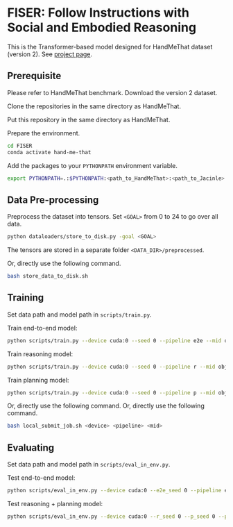 # FISER: Follow Instructions with Social and Embodied Reasoning
This is the Transformer-based model designed for HandMeThat dataset (version 2). See [project page](https://sites.google.com/view/fiser-hmt/).

## Prerequisite
Please refer to HandMeThat benchmark. Download the version 2 dataset.

Clone the repositories in the same directory as HandMeThat.

Put this repository in the same directory as HandMeThat.

Prepare the environment.
```bash
cd FISER
conda activate hand-me-that
```

Add the packages to your `PYTHONPATH` environment variable.
```bash
export PYTHONPATH=.:$PYTHONPATH:<path_to_HandMeThat>:<path_to_Jacinle>
```

## Data Pre-processing
Preprocess the dataset into tensors. Set ``<GOAL>`` from 0 to 24 to go over all data.
```bash
python dataloaders/store_to_disk.py -goal <GOAL>
```
The tensors are stored in a separate folder ``<DATA_DIR>/preprocessed``.

Or, directly use the following command.
```bash
bash store_data_to_disk.sh
```


## Training
Set data path and model path in ```scripts/train.py```.

Train end-to-end model:
```bash
python scripts/train.py --device cuda:0 --seed 0 --pipeline e2e --mid obj --num_epoch <N_EPOCH>
```

Train reasoning model:
```bash
python scripts/train.py --device cuda:0 --seed 0 --pipeline r --mid obj --num_epoch <N_EPOCH>
```

Train planning model:
```bash
python scripts/train.py --device cuda:0 --seed 0 --pipeline p --mid obj --num_epoch <N_EPOCH>
```

Or, directly use the following command.
Or, directly use the following command.
```bash
bash local_submit_job.sh <device> <pipeline> <mid>
```


## Evaluating
Set data path and model path in ```scripts/eval_in_env.py```.

Test end-to-end model:
```bash
python scripts/eval_in_env.py --device cuda:0 --e2e_seed 0 --pipeline e2e --mid obj --e2e_epoch_id <E2E_ID>
```

Test reasoning + planning model:
```bash
python scripts/eval_in_env.py --device cuda:0 --r_seed 0 --p_seed 0 --pipeline rp --mid obj --r_epoch_id <R_ID> --p_epoch_id <P_ID>
```
